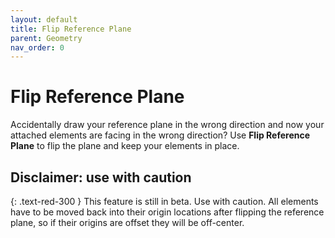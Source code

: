 ```yaml
---
layout: default
title: Flip Reference Plane 
parent: Geometry
nav_order: 0
---
```


# Flip Reference Plane
Accidentally draw your reference plane in the wrong direction and now your 
attached elements are facing in the wrong direction? Use 
**Flip Reference Plane** to flip the plane and keep your elements in place.

## Disclaimer: use with caution
{: .text-red-300 }
This feature is still in beta. Use with caution. All elements have to be moved 
back into their origin locations after flipping the reference plane, so if 
their origins are offset they will be off-center.